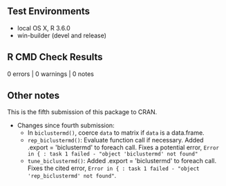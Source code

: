 ## Test Environments
* local OS X, R 3.6.0
* win-builder (devel and release)

## R CMD Check Results
0 errors | 0 warnings | 0 notes

## Other notes
This is the fifth submission of this package to CRAN.
* Changes since fourth submission:
  * In `biclustermd()`, coerce `data` to matrix if `data` is a data.frame.
  * `rep_biclustermd()`: Evaluate function call if necessary. Added .export = 'biclustermd' to foreach call. Fixes a potential error, `Error in { : task 1 failed - "object 'biclustermd' not found"`
  * `tune_biclustermd()`: Added .export = 'biclustermd' to foreach call. Fixes the cited error, `Error in { : task 1 failed - "object 'rep_biclustermd' not found"`.
